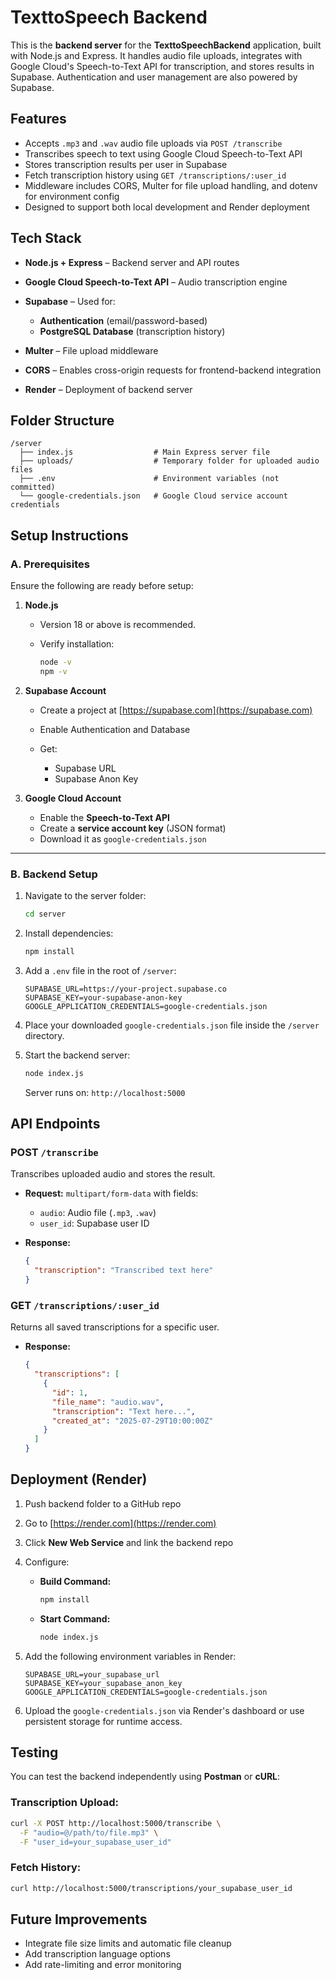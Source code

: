 # TexttoSpeech Backend

This is the **backend server** for the **TexttoSpeechBackend** application, built with Node.js and Express. It handles audio file uploads, integrates with Google Cloud's Speech-to-Text API for transcription, and stores results in Supabase. Authentication and user management are also powered by Supabase.


## Features

* Accepts `.mp3` and `.wav` audio file uploads via `POST /transcribe`
* Transcribes speech to text using Google Cloud Speech-to-Text API
* Stores transcription results per user in Supabase
* Fetch transcription history using `GET /transcriptions/:user_id`
* Middleware includes CORS, Multer for file upload handling, and dotenv for environment config
* Designed to support both local development and Render deployment


## Tech Stack

* **Node.js + Express** – Backend server and API routes
* **Google Cloud Speech-to-Text API** – Audio transcription engine
* **Supabase** – Used for:

  * **Authentication** (email/password-based)
  * **PostgreSQL Database** (transcription history)
* **Multer** – File upload middleware
* **CORS** – Enables cross-origin requests for frontend-backend integration
* **Render** – Deployment of backend server


## Folder Structure

```
/server
  ├── index.js                  # Main Express server file
  ├── uploads/                  # Temporary folder for uploaded audio files
  ├── .env                      # Environment variables (not committed)
  └── google-credentials.json   # Google Cloud service account credentials
```


## Setup Instructions

### A. Prerequisites

Ensure the following are ready before setup:

1. **Node.js**

   * Version 18 or above is recommended.
   * Verify installation:

     ```bash
     node -v
     npm -v
     ```

2. **Supabase Account**

   * Create a project at [https://supabase.com](https://supabase.com)
   * Enable Authentication and Database
   * Get:

     * Supabase URL
     * Supabase Anon Key

3. **Google Cloud Account**

   * Enable the **Speech-to-Text API**
   * Create a **service account key** (JSON format)
   * Download it as `google-credentials.json`

---

### B. Backend Setup

1. Navigate to the server folder:

   ```bash
   cd server
   ```

2. Install dependencies:

   ```bash
   npm install
   ```

3. Add a `.env` file in the root of `/server`:

   ```env
   SUPABASE_URL=https://your-project.supabase.co
   SUPABASE_KEY=your-supabase-anon-key
   GOOGLE_APPLICATION_CREDENTIALS=google-credentials.json
   ```

4. Place your downloaded `google-credentials.json` file inside the `/server` directory.

5. Start the backend server:

   ```bash
   node index.js
   ```

   Server runs on: `http://localhost:5000`


## API Endpoints

### POST `/transcribe`

Transcribes uploaded audio and stores the result.

* **Request:**
  `multipart/form-data` with fields:

  * `audio`: Audio file (`.mp3`, `.wav`)
  * `user_id`: Supabase user ID

* **Response:**

  ```json
  {
    "transcription": "Transcribed text here"
  }
  ```

### GET `/transcriptions/:user_id`

Returns all saved transcriptions for a specific user.

* **Response:**

  ```json
  {
    "transcriptions": [
      {
        "id": 1,
        "file_name": "audio.wav",
        "transcription": "Text here...",
        "created_at": "2025-07-29T10:00:00Z"
      }
    ]
  }
  ```


## Deployment (Render)

1. Push backend folder to a GitHub repo
2. Go to [https://render.com](https://render.com)
3. Click **New Web Service** and link the backend repo
4. Configure:

   * **Build Command:**

     ```bash
     npm install
     ```
   * **Start Command:**

     ```bash
     node index.js
     ```

5. Add the following environment variables in Render:

   ```
   SUPABASE_URL=your_supabase_url
   SUPABASE_KEY=your_supabase_anon_key
   GOOGLE_APPLICATION_CREDENTIALS=google-credentials.json
   ```

6. Upload the `google-credentials.json` via Render's dashboard or use persistent storage for runtime access.


## Testing

You can test the backend independently using **Postman** or **cURL**:

### Transcription Upload:

```bash
curl -X POST http://localhost:5000/transcribe \
  -F "audio=@/path/to/file.mp3" \
  -F "user_id=your_supabase_user_id"
```

### Fetch History:

```bash
curl http://localhost:5000/transcriptions/your_supabase_user_id
```


## Future Improvements

* Integrate file size limits and automatic file cleanup
* Add transcription language options
* Add rate-limiting and error monitoring
